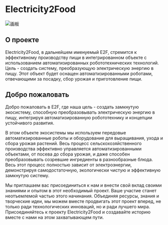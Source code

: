 # Electricity2Food

![画板](https://github.com/KL-RA/Electricity2Food/assets/19252069/67edd3be-34f5-47bf-9b48-f68a427a045a)

## О проекте

Electricity2Food, в дальнейшем именуемый E2F, стремится к эффективному производству пищи в интегрированном объекте с использованием автоматизированных робототехнических технологий. Цель - создать систему, преобразующую электрическую энергию в пищу. Этот объект будет оснащен автоматизированными роботами, отвечающими за посадку, сбор урожая и приготовление пищи.

## Добро пожаловать

Добро пожаловать в E2F, где наша цель - создать замкнутую экосистему, способную преобразовывать электрическую энергию в пищу, интегрируя автоматизированную робототехнику и концепции устойчивого развития.

В этом объекте экосистемы мы используем передовые автоматизированные роботы и оборудование для выращивания, ухода и сбора урожая растений. Весь процесс сельскохозяйственного производства эффективно управляется автоматизированными объектами, от посева до сбора урожая, и даже способен преобразовывать созревшие ингредиенты в разнообразные блюда. Весь этот процесс полностью зависит от электроэнергии, демонстрируя самодостаточную, экологически чистую и эффективную замкнутую систему.

Мы приглашаем вас присоединиться к нам и внести свой вклад своими знаниями и опытом в этот необходимый проект. Ваше участие станет неотъемлемой частью этого начинания. Объединяя ресурсы, знания и творческие идеи, мы можем вместе продвигать этот проект вперед, не только ради технологических инноваций, но и ради лучшего мира. Присоединяйтесь к проекту Electricity2Food и создавайте историю вместе с нами на этом захватывающем пути.
